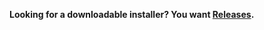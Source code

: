 **Looking for a downloadable installer? You want [Releases](https://github.com/smowton/incredimail-converter-reynardware/releases).**
